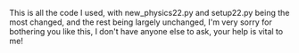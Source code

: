 This is all the code I used, with new_physics22.py and setup22.py being the most changed, and the rest being largely unchanged, I'm very sorry for bothering you like this, I don't have anyone else to ask, your help is vital to me!
